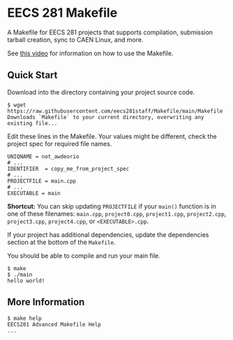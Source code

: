 # EECS 281 Makefile

A Makefile for EECS 281 projects that supports compilation, submission tarball creation, sync to CAEN Linux, and more.

See [this video](https://www.youtube.com/watch?v=n-ZmFjCp1QY) for information on how to use the Makefile.

## Quick Start

Download into the directory containing your project source code.

```console
$ wget https://raw.githubusercontent.com/eecs281staff/Makefile/main/Makefile
Downloads `Makefile` to your current directory, overwriting any existing file...
```

Edit these lines in the Makefile.  Your values might be different, check the project spec for required file names.

```make
UNIQNAME = not_awdeorio
# ...
IDENTIFIER  = copy_me_from_project_spec
# ...
PROJECTFILE = main.cpp
# ...
EXECUTABLE = main
```

**Shortcut:** You can skip updating `PROJECTFILE` if your `main()` function is in one of these filenames: `main.cpp`, `project0.cpp`, `project1.cpp`, `project2.cpp`, `project3.cpp`, `project4.cpp`, or `<EXECUTABLE>.cpp`.

If your project has additional dependencies, update the dependencies section at the bottom of the `Makefile`.

You should be able to compile and run your main file.

```console
$ make
$ ./main
hello world!
```

## More Information

```console
$ make help
EECS281 Advanced Makefile Help
...
```
